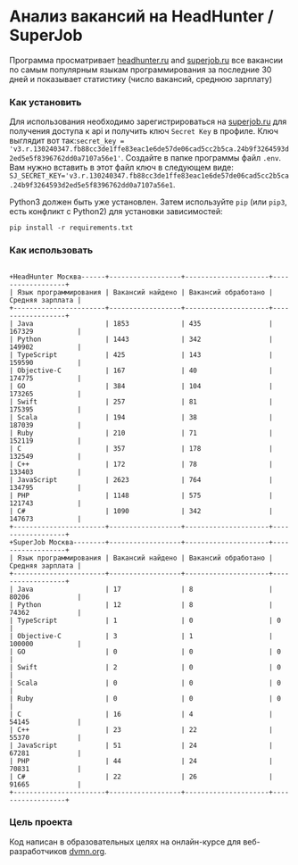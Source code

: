# Анализ вакансий на HeadHunter / SuperJob

Программа просматривает [headhunter.ru](headhunter.ru) and [superjob.ru](superjob.ru) все вакансии по самым популярным языкам программирования за последние 30 дней и показывает статистику (число вакансий, среднюю зарплату)

### Как установить

Для использования необходимо зарегистрироваться на [superjob.ru](superjob.ru) для получения доступа к api и получить ключ `Secret Key` в профиле. Ключ выглядит вот так:`secret_key = 'v3.r.130240347.fb88cc3de1ffe83eac1e6de57de06cad5cc2b5ca.24b9f3264593d2ed5e5f8396762dd0a7107a56e1'`. 
Создайте в папке программы файл `.env`. Вам нужно вставить в этот файл ключ в следующем виде: `SJ_SECRET_KEY='v3.r.130240347.fb88cc3de1ffe83eac1e6de57de06cad5cc2b5ca.24b9f3264593d2ed5e5f8396762dd0a7107a56e1`.

Python3 должен быть уже установлен. 
Затем используйте `pip` (или `pip3`, есть конфликт с Python2) для установки зависимостей:
```
pip install -r requirements.txt
```

### Как использовать

```$ python3 main.py

+HeadHunter Москва------+------------------+---------------------+------------------+
| Язык программирования | Вакансий найдено | Вакансий обработано | Средняя зарплата |
+-----------------------+------------------+---------------------+------------------+
| Java                  | 1853             | 435                 | 167329           |
| Python                | 1443             | 342                 | 149902           |
| TypeScript            | 425              | 143                 | 159590           |
| Objective-C           | 167              | 40                  | 174775           |
| GO                    | 384              | 104                 | 173265           |
| Swift                 | 257              | 81                  | 175395           |
| Scala                 | 194              | 38                  | 187039           |
| Ruby                  | 210              | 71                  | 152119           |
| C                     | 357              | 178                 | 132549           |
| C++                   | 172              | 78                  | 133403           |
| JavaScript            | 2623             | 764                 | 134795           |
| PHP                   | 1148             | 575                 | 121743           |
| C#                    | 1090             | 342                 | 147673           |
+-----------------------+------------------+---------------------+------------------+
+SuperJob Москва--------+------------------+---------------------+------------------+
| Язык программирования | Вакансий найдено | Вакансий обработано | Средняя зарплата |
+-----------------------+------------------+---------------------+------------------+
| Java                  | 17               | 8                   | 80206            |
| Python                | 12               | 8                   | 74362            |
| TypeScript            | 1                | 0                   | 0                |
| Objective-C           | 3                | 1                   | 100000           |
| GO                    | 0                | 0                   | 0                |
| Swift                 | 2                | 0                   | 0                |
| Scala                 | 0                | 0                   | 0                |
| Ruby                  | 0                | 0                   | 0                |
| C                     | 16               | 4                   | 54145            |
| C++                   | 23               | 22                  | 55370            |
| JavaScript            | 51               | 24                  | 67281            |
| PHP                   | 44               | 24                  | 70831            |
| C#                    | 22               | 26                  | 91665            |
+-----------------------+------------------+---------------------+------------------+
```
### Цель проекта

Код написан в образовательных целях на онлайн-курсе для веб-разработчиков [dvmn.org](https://dvmn.org/).
